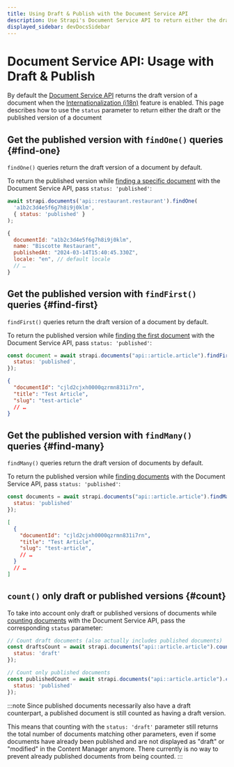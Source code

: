```yaml
---
title: Using Draft & Publish with the Document Service API
description: Use Strapi's Document Service API to return either the draft or the published version of a document
displayed_sidebar: devDocsSidebar
---
```


# Document Service API: Usage with Draft & Publish

By default the [Document Service API](/dev-docs/api/document-service) returns the draft version of a document when the [Internationalization (i18n)](/dev-docs/plugins/i18n) feature is enabled. This page describes how to use the `status` parameter to return either the draft or the published version of a document

## Get the published version with `findOne()` queries {#find-one}

`findOne()` queries return the draft version of a document by default.

To return the published version while [finding a specific document](/dev-docs/api/document-service#findone) with the Document Service API, pass `status: 'published'`:

<ApiCall>

<Request>

```js
await strapi.documents('api::restaurant.restaurant').findOne(
  'a1b2c3d4e5f6g7h8i9j0klm',
  { status: 'published' }
);
```

</Request>

<Response>

```js {4}
{
  documentId: "a1b2c3d4e5f6g7h8i9j0klm",
  name: "Biscotte Restaurant",
  publishedAt: "2024-03-14T15:40:45.330Z",
  locale: "en", // default locale
  // …
}
```

</Response>

</ApiCall>

## Get the published version with `findFirst()` queries {#find-first}

`findFirst()` queries return the draft version of a document by default.

To return the published version while [finding the first document](/dev-docs/api/document-service#findfirst) with the Document Service API, pass `status: 'published'`:

<ApiCall noSideBySide>
<Request title="Example request">

```js
const document = await strapi.documents("api::article.article").findFirst({
  status: 'published',
});
```

</Request>

<Response title="Example response">

```json
{
  "documentId": "cjld2cjxh0000qzrmn831i7rn",
  "title": "Test Article",
  "slug": "test-article"
  // …
}
```

</Response>
</ApiCall>

## Get the published version with `findMany()` queries {#find-many}

`findMany()` queries return the draft version of documents by default.

To return the published version while [finding documents](/dev-docs/api/document-service#findmany) with the Document Service API, pass `status: 'published'`:

<ApiCall noSideBySide>
<Request title="Example request">

```js
const documents = await strapi.documents("api::article.article").findMany({
  status: 'published'
});
```

</Request>

<Response title="Example response">

```json
[
  {
    "documentId": "cjld2cjxh0000qzrmn831i7rn",
    "title": "Test Article",
    "slug": "test-article",
    // …
  }
  // …
]
```

</Response>
</ApiCall>

## `count()` only draft or published versions {#count}

To take into account only draft or published versions of documents while [counting documents](/dev-docs/api/document-service#count) with the Document Service API, pass the corresponding `status` parameter:

```js
// Count draft documents (also actually includes published documents)
const draftsCount = await strapi.documents("api::article.article").count({
  status: 'draft'
});
```

```js
// Count only published documents
const publishedCount = await strapi.documents("api::article.article").count({
  status: 'published'
});
```

:::note
Since published documents necessarily also have a draft counterpart, a published document is still counted as having a draft version.

This means that counting with the `status: 'draft'` parameter still returns the total number of documents matching other parameters, even if some documents have already been published and are not displayed as "draft" or "modified" in the Content Manager anymore. There currently is no way to prevent already published documents from being counted.
:::
